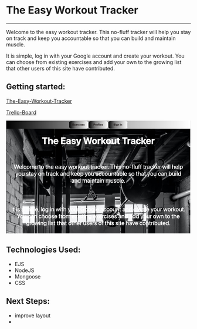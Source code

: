 # The Easy Workout Tracker
---
Welcome to the easy workout tracker.   This no-fluff tracker will help you stay on track and keep you accountable so that you can build and maintain muscle.  

It is simple, log in with your Google account and create your workout. You can choose from existing exercises and add your own to the growing list that other users of this site have contributed. 

## Getting started:
[The-Easy-Workout-Tracker](https://easy-workout-tracker.herokuapp.com/)

[Trello-Board](https://trello.com/b/8EnpHqtz/workout-tracker)

![image](images/Screen%20Shot%202021-11-12%20at%207.57.59%20AM.png)

## Technologies Used:
* EJS
* NodeJS
* Mongoose
* CSS

## Next Steps:
* improve layout
* 

